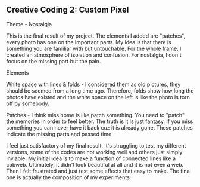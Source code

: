 ## Creative Coding 2: Custom Pixel

Theme - Nostalgia

This is the final result of my project. The elements I added are "patches", every photo has one on the important parts. My idea is that there is something you are familiar with but untouchable. For the whole frame, I created an atmosphere of isolation and confusion. For nostalgia, I don't focus on the missing part but the pain.

Elements

White space with lines & folds - I considered them as old pictures, they should be seemed from a long time ago. Therefore, folds show how long the photos have existed and the white space on the left is like the photo is torn off by somebody.

Patches - I think miss home is like patch something. You need to "patch" the memories in order to feel better. The truth is it is just fantasy. If you miss something you can never have it back cuz it is already gone. These patches indicate the missing parts and passed time.

I feel just satisfactory of my final result. It's struggling to test my different versions, some of the codes are not working well and others just simply inviable. My initial idea is to make a function of connected lines like a cobweb. Ultimately, it didn't look beautiful at all and it is not even a web. Then I felt frustrated and just test some effects that easy to make. The final one is actually the composition of my experiments. 
